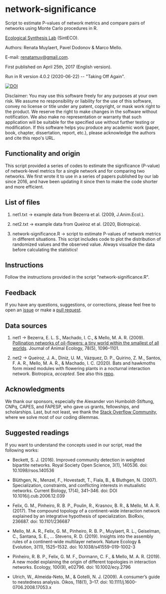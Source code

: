 # network-significance

Script to estimate P-values of network metrics and compare pairs of networks using Monte Carlo procedures in R.

[Ecological Synthesis Lab](https://marcomellolab.wordpress.com) (SintECO).

Authors: Renata Muylaert, Pavel Dodonov & Marco Mello.

E-mail: renatamuy@gmail.com.

First published on April 25th, 2017 (English version).

Run in R version 4.0.2 (2020-06-22) -- "Taking Off Again".

<a href="https://doi.org/10.5281/zenodo.1487607"><img src="https://zenodo.org/badge/DOI/10.5281/zenodo.1487607.svg" alt="DOI"></a>

Disclaimer: You may use this software freely for any purposes at your own risk. We assume no responsibility or liability for the use of this software, convey no license or title under any patent, copyright, or mask work right to the product. We reserve the right to make changes in the software without notification. We also make no representation or warranty that such application will be suitable for the specified use without further testing or modification. If this software helps you produce any academic work (paper, book, chapter, dissertation, report, etc.), please acknowledge the authors and cite this repo's URL.


## Functionality and origin

This script provided a series of codes to estimate the significance (P-value) of network-level metrics for a single network and for comparing two networks. We first wrote it to use in a series of papers published by our lab since 2016, and have been updating it since then to make the code shorter and more efficient.


## List of files

1. net1.txt -> example data from Bezerra et al. (2009, J.Anim.Ecol.).

2. net2.txt -> example data from Queiroz et al. (2020, Biotropica).

3. network-significance.R -> script to estimate P-values of network metrics in different situations. This script includes code to plot the distribution of randomized values and the observed value. Always visualize the data before calculating the statistics!


## Instructions

Follow the instructions provided in the script "network-significance.R".


## Feedback

If you have any questions, suggestions, or corrections, please feel free to open an [issue](https://github.com/marmello77/network-significance/issues) or make a [pull request](https://github.com/marmello77/network-significance/pulls).


## Data sources

1. net1 -> Bezerra, E. L. S., Machado, I. C., & Mello, M. A. R. (2009). [Pollination networks of oil-flowers: a tiny world within the smallest of all worlds](https://doi.org/10.1111/j.1365-2656.2009.01567.x). Journal of Animal Ecology, 78(5), 1096–1101.

2. net2 -> Queiroz, J. A., Diniz, U. M., Vázquez, D. P., Quirino, Z. M., Santos, F. A. R., Mello, M. A. R., & Machado, I. C. (2020). Bats and hawkmoths form mixed modules with flowering plants in a nocturnal interaction network. Biotropica, *accepted*. See also this [repo](https://github.com/marmello77/queiroz-et-al-2020).


## Acknowledgments

We thank our sponsors, especially the Alexander von Humboldt-Stiftung, CNPq, CAPES, and FAPESP, who gave us grants, fellowships, and scholarships. Last, but not least, we thank the [Stack Overflow Community](https://stackoverflow.com), where we solve most of our coding dilemmas. 


## Suggested readings

If you want to understand the concepts used in our script, read the following works:

* Beckett, S. J. (2016). Improved community detection in weighted bipartite networks. Royal Society Open Science, 3(1), 140536. doi: 10.1098/rsos.140536

* Blüthgen, N., Menzel, F., Hovestadt, T., Fiala, B., & Bluthgen, N. (2007). Specialization, constraints, and conflicting interests in mutualistic networks. Current Biology, 17(4), 341–346. doi: DOI 10.1016/j.cub.2006.12.039

* Felix, G. M., Pinheiro, R. B. P., Poulin, R., Krasnov, B. R., & Mello, M. A. R. (2017). The compound topology of a continent-wide interaction network explained by an integrative hypothesis of specialization. BioRxiv, 236687. doi: 10.1101/236687

* Mello, M. A. R., Felix, G. M., Pinheiro, R. B. P., Muylaert, R. L., Geiselman, C., Santana, S. E., … Stevens, R. D. (2019). Insights into the assembly rules of a continent-wide multilayer network. Nature Ecology & Evolution, 3(11), 1525–1532. doi: 10.1038/s41559-019-1002-3

* Pinheiro, R. B. P., Felix, G. M. F., Dormann, C. F., & Mello, M. A. R. (2019). A new model explaining the origin of different topologies in interaction networks. Ecology, 100(9), e02796. doi: 10.1002/ecy.2796

* Ulrich, W., Almeida-Neto, M., & Gotelli, N. J. (2009). A consumer’s guide to nestedness analysis. Oikos, 118(1), 3–17. doi: 10.1111/j.1600-0706.2008.17053.x
